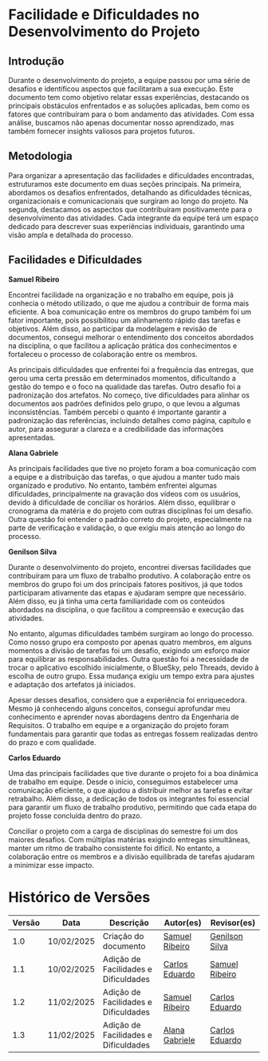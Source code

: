 # Facilidade e Dificuldades no Desenvolvimento do Projeto

## Introdução

Durante o desenvolvimento do projeto, a equipe passou por uma série de desafios e identificou aspectos que facilitaram a sua execução. Este documento tem como objetivo relatar essas experiências, destacando os principais obstáculos enfrentados e as soluções aplicadas, bem como os fatores que contribuíram para o bom andamento das atividades. Com essa análise, buscamos não apenas documentar nosso aprendizado, mas também fornecer insights valiosos para projetos futuros.

## Metodologia

Para organizar a apresentação das facilidades e dificuldades encontradas, estruturamos este documento em duas seções principais. Na primeira, abordamos os desafios enfrentados, detalhando as dificuldades técnicas, organizacionais e comunicacionais que surgiram ao longo do projeto. Na segunda, destacamos os aspectos que contribuíram positivamente para o desenvolvimento das atividades. Cada integrante da equipe terá um espaço dedicado para descrever suas experiências individuais, garantindo uma visão ampla e detalhada do processo.

## Facilidades e Dificuldades

**Samuel Ribeiro**

Encontrei facilidade na organização e no trabalho em equipe, pois já conhecia o método utilizado, o que me ajudou a contribuir de forma mais eficiente. A boa comunicação entre os membros do grupo também foi um fator importante, pois possibilitou um alinhamento rápido das tarefas e objetivos. Além disso, ao participar da modelagem e revisão de documentos, consegui melhorar o entendimento dos conceitos abordados na disciplina, o que facilitou a aplicação prática dos conhecimentos e fortaleceu o processo de colaboração entre os membros.

As principais dificuldades que enfrentei foi a frequência das entregas, que gerou uma certa pressão em determinados momentos, dificultando a gestão do tempo e o foco na qualidade das tarefas. Outro desafio foi a padronização dos artefatos. No começo, tive dificuldades para alinhar os documentos aos padrões definidos pelo grupo, o que levou a algumas inconsistências. Também percebi o quanto é importante garantir a padronização das referências, incluindo detalhes como página, capítulo e autor, para assegurar a clareza e a credibilidade das informações apresentadas.

**Alana Gabriele**

As principais facilidades que tive no projeto foram a boa comunicação com a equipe e a distribuição das tarefas, o que ajudou a manter tudo mais organizado e produtivo. No entanto, também enfrentei algumas dificuldades, principalmente na gravação dos vídeos com os usuários, devido à dificuldade de conciliar os horários. Além disso, equilibrar o cronograma da matéria e do projeto com outras disciplinas foi um desafio. Outra questão foi entender o padrão correto do projeto, especialmente na parte de verificação e validação, o que exigiu mais atenção ao longo do processo.

**Genilson Silva**

Durante o desenvolvimento do projeto, encontrei diversas facilidades que contribuíram para um fluxo de trabalho produtivo. A colaboração entre os membros do grupo foi um dos principais fatores positivos, já que todos participaram ativamente das etapas e ajudaram sempre que necessário. Além disso, eu já tinha uma certa familiaridade com os conteúdos abordados na disciplina, o que facilitou a compreensão e execução das atividades.

No entanto, algumas dificuldades também surgiram ao longo do processo. Como nosso grupo era composto por apenas quatro membros, em alguns momentos a divisão de tarefas foi um desafio, exigindo um esforço maior para equilibrar as responsabilidades. Outra questão foi a necessidade de trocar o aplicativo escolhido inicialmente, o BlueSky, pelo Threads, devido à escolha de outro grupo. Essa mudança exigiu um tempo extra para ajustes e adaptação dos artefatos já iniciados.

Apesar desses desafios, considero que a experiência foi enriquecedora. Mesmo já conhecendo alguns conceitos, consegui aprofundar meu conhecimento e aprender novas abordagens dentro da Engenharia de Requisitos. O trabalho em equipe e a organização do projeto foram fundamentais para garantir que todas as entregas fossem realizadas dentro do prazo e com qualidade.

**Carlos Eduardo**

Uma das principais facilidades que tive durante o projeto foi a boa dinâmica de trabalho em equipe. Desde o início, conseguimos estabelecer uma comunicação eficiente, o que ajudou a distribuir melhor as tarefas e evitar retrabalho. Além disso, a dedicação de todos os integrantes foi essencial para garantir um fluxo de trabalho produtivo, permitindo que cada etapa do projeto fosse concluída dentro do prazo.

Conciliar o projeto com a carga de disciplinas do semestre foi um dos maiores desafios. Com múltiplas matérias exigindo entregas simultâneas, manter um ritmo de trabalho consistente foi difícil. No entanto, a colaboração entre os membros e a divisão equilibrada de tarefas ajudaram a minimizar esse impacto.

# Histórico de Versões

| **Versão** | **Data**   | **Descrição**                        | **Autor(es)**                                      | **Revisor(es)**                                    |
| ---------- | ---------- | ------------------------------------ | -------------------------------------------------- | -------------------------------------------------- |
| 1.0        | 10/02/2025 | Criação do documento                 | [Samuel Ribeiro](https://github.com/SamuelRicosta) | [Genilson Silva](https://github.com/GenilsonJrs)   |
| 1.1        | 10/02/2025 | Adição de Facilidades e Dificuldades | [Carlos Eduardo](https://github.com/dudupaz)       | [Samuel Ribeiro](https://github.com/SamuelRicosta) |
| 1.2        | 11/02/2025 | Adição de Facilidades e Dificuldades | [Samuel Ribeiro](https://github.com/SamuelRicosta) | [Carlos Eduardo](https://github.com/dudupaz)       |
| 1.3        | 11/02/2025 | Adição de Facilidades e Dificuldades | [Alana Gabriele](https://github.com/alanagabriele) | [Carlos Eduardo](https://github.com/dudupaz)       |
